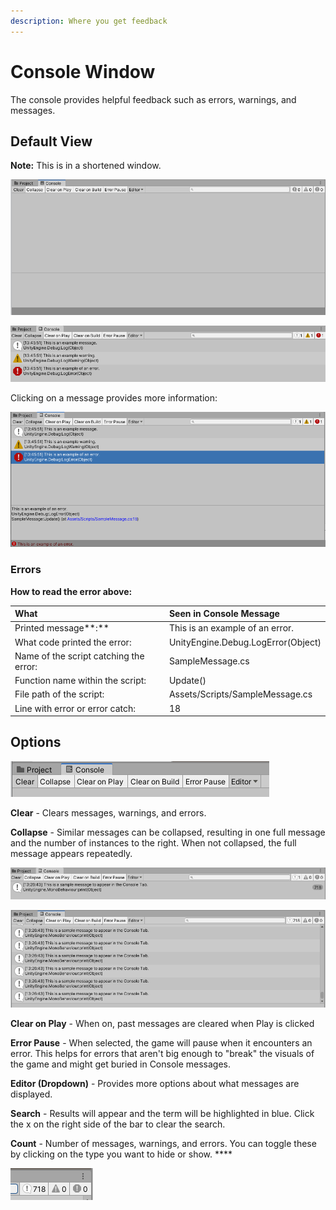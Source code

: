 ```yaml
---
description: Where you get feedback
---
```


# Console Window

The console provides helpful feedback such as errors, warnings, and messages.

## Default View

**Note:** This is in a shortened window.

![A clear console](../../.gitbook/assets/image%20%2863%29.png)

![Console showing how each type of console message or &quot;log&quot; appears.](../../.gitbook/assets/image%20%2882%29.png)

Clicking on a message provides more information:

![Console with detailed information](../../.gitbook/assets/image%20%28127%29.png)

### **Errors**

**How to read the error above:**

| What | Seen in Console Message |
| :--- | :--- |
| Printed message**:** | This is an example of an error. |
| What code printed the error: | UnityEngine.Debug.LogError\(Object\) |
| Name of the script catching the error: | SampleMessage.cs |
| Function name within the script:  | Update\(\) |
| File path of the script: | Assets/Scripts/SampleMessage.cs |
| Line with error or error catch: | 18 |

## Options

![](../../.gitbook/assets/image%20%28128%29.png)

**Clear** - Clears messages, warnings, and errors.

**Collapse** - Similar messages can be collapsed, resulting in one full message and the number of instances to the right. When not collapsed, the full message appears repeatedly.

![Collapse is turned on](../../.gitbook/assets/image%20%28133%29.png)

![Collapse is turned off](../../.gitbook/assets/image%20%2836%29.png)

**Clear on Play** - When on, past messages are cleared when Play is clicked

**Error Pause** - When selected, the game will pause when it encounters an error. This helps for errors that aren't big enough to "break" the visuals of the game and might get buried in Console messages.

**Editor \(Dropdown\)** - Provides more options about what messages are displayed.

**Search** - Results will appear and the term will be highlighted in blue. Click the x on the right side of the bar to clear the search.

**Count** - Number of messages, warnings, and errors. You can toggle these by clicking on the type you want to hide or show. ****

![](../../.gitbook/assets/image%20%2861%29.png)

